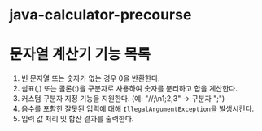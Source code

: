 # java-calculator-precourse

# 문자열 계산기 기능 목록

1. 빈 문자열 또는 숫자가 없는 경우 0을 반환한다.
2. 쉼표(,) 또는 콜론(:)을 구분자로 사용하여 숫자를 분리하고 합을 계산한다.
3. 커스텀 구분자 지정 기능을 지원한다. (예: "//;\n1;2;3" -> 구분자 ";")
4. 음수를 포함한 잘못된 입력에 대해 `IllegalArgumentException`을 발생시킨다.
5. 입력 값 처리 및 합산 결과를 출력한다.
